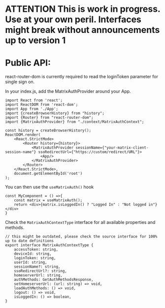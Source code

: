 
# ATTENTION This is work in progress. Use at your own peril. Interfaces might break without announcements up to version 1

# Public API:

react-router-dom is currently required to read the loginToken parameter for single sign on.

In your index.js, add the MatrixAuthProvider around your App.
```tsx
import React from 'react';
import ReactDOM from 'react-dom';
import App from './App';
import {createBrowserHistory} from "history";
import {Router} from "react-router-dom";
import {MatrixAuthProvider} from "./context/MatrixAuthContext";

const history = createBrowserHistory();
ReactDOM.render(
    <React.StrictMode>
        <Router history={history}>
            <MatrixAuthProvider sessionName={"your-matrix-client-session-name"} ssoRedirectUrl={"https://custom/redirect/URL"}>
                <App/>
            </MatrixAuthProvider>
        </Router>
    </React.StrictMode>,
    document.getElementById('root')
);
```

You can then use the `useMatrixAuth()` hook 
```tsx
const MyComponent = () =>{
    const matrix = useMatrixAuth();
    return <div>{matrix.isLoggedIn() ? "Logged In" : "Not logged in"}</div>
}
```

Check the `MatrixAuthContextType` interface for all available properties and methods.

```tsx
// this might be outdated, please check the source interface for 100% up to date definitions
export interface MatrixAuthContextType {
    accessToken: string,
    deviceId: string,
    loginToken: string,
    userId: string,
    sessionName?: string,
    ssoRedirectUrl?: string,
    homeserverUrl: string,
    authMethods: GetAuthMethodsResponse,
    setHomeserverUrl: (url: string) => void,
    loadAuthMethods: () => void,
    logout: () => void,
    isLoggedIn: () => boolean,
}
```